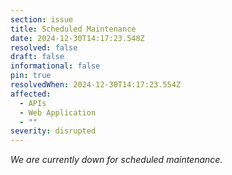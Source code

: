 ```yaml
---
section: issue
title: Scheduled Maintenance
date: 2024-12-30T14:17:23.548Z
resolved: false
draft: false
informational: false
pin: true
resolvedWhen: 2024-12-30T14:17:23.554Z
affected:
  - APIs
  - Web Application
  - ""
severity: disrupted
---
```

*W﻿e are currently down for scheduled maintenance.*